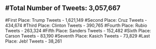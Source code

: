 #Total Number of Tweets: 3,057,667 
---
#First Place: Trump Tweets - 1,621,149
#Second Place: Cruz Tweets - 434,674
#Third Place: Clinton Tweets - 390,765
#Fourth Place: Rubio Tweets - 263,324
#Fifth Place: Sanders Tweets - 152,482
#Sixth Place: Carson Tweets - 83,190
#Seventh Place: Kasich Tweets - 73,829
#Last Place: Jeb! Tweets - 38,261
